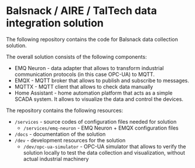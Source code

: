# Balsnack / AIRE / TalTech data integration solution

The following repository contains the code for Balsnack data collection solution. 

The overall solution consists of the following components:
- EMQ Neuron - data adapter that allows to transform industrial communication protocols (in this case OPC-UA) to MQTT.
- EMQX - MQTT broker that allows to publish and subscribe to messages.
- MQTTX - MQTT client that allows to check data manually
- Home Assistant - home automation platform that acts as a simple SCADA system. It allows to visualize the data and control the devices.

The repository contains the following resources:
- `/services` - source codes of configuration files needed for solution
    - `/services/emq-neuron` - EMQ Neuron + EMQX configuration files
- `/docs` - documentation of the solution
- `/dev` - development resources for the solution
    - `/dev/opc-ua-simulator` - OPC-UA simulator that allows to verify the solution locally to test the data collection and visualization, without actual industrial machinery


